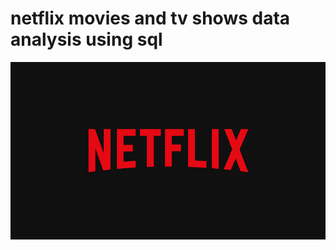 # netflix movies and tv shows data analysis using sql

![Netflix Logo](https://github.com/Aakanshaapal/netflix_sql-project/blob/main/BrandAssets_Logos_01-Wordmark.jpg)
